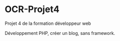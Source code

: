 # OCR-Projet4
Projet 4 de la formation développeur web

Développement PHP, créer un blog, sans framework.
